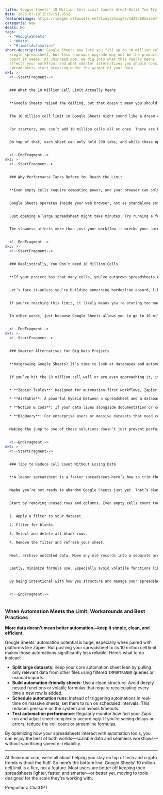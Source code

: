 ```yaml
---
title: Google Sheets' 10 Million Cell Limit Sounds Great—Until You Try to Use It
date: 2025-07-18T15:37:51.355Z
featuredimage: https://images.ctfassets.net/lzny33ho1g45/1d2ScS0XusebtTq7GvoL2T/e9a02b509830e61aa0161c83a763ef90/google_sheets.jpg?fm=avif&q=31&fit=thumb&w=1520&h=760
categoria: New
deals: No
tags:
  - "#GoogleSheets"
  - "#Data"
  - "#limitsAutomation"
short-description: Google Sheets now lets you fill up to 10 million cells in a
  single spreadsheet, but this enormous upgrade may not be the productivity
  boost it seems. At 3minread.com, we dig into what this really means, how it
  affects your workflow, and what smarter alternatives you should consider once
  spreadsheets start breaking under the weight of your data.
mk1: >-
  <!--StartFragment-->


  ### What the 10 Million Cell Limit Actually Means


  **Google Sheets raised the ceiling, but that doesn’t mean you should climb all the way to the top.**


  The 10 million cell limit in Google Sheets might sound like a dream come true for data lovers. You might imagine tracking thousands of data points or building massive dashboards without ever worrying about space. Technically, you could fill out 18,278 columns and 547 rows and still stay within that ceiling. Or fill just a single column with 10 million rows. But practically? That’s where things get messy.


  For starters, you can’t add 10 million cells all at once. There are built-in limitations on how many rows you can add at one time—usually around 5 million depending on the number of columns. And once you approach that upper boundary, your sheet becomes slow, buggy, and sometimes completely unusable. Even loading or scrolling turns into a test of patience.


  On top of that, each sheet can only hold 200 tabs, and while those operate independently in terms of the cell limit, they still weigh down your spreadsheet's overall performance. Add in formulas, conditional formatting, or data import tools, and you could be crashing browsers before reaching half the cap.


  <!--EndFragment-->
mk2: >-
  <!--StartFragment-->


  ### Why Performance Tanks Before You Reach the Limit


  **Even empty cells require computing power, and your browser can only do so much.**


  Google Sheets operates inside your web browser, not as standalone software. That means its performance is heavily reliant on your local device’s CPU and RAM. Once your spreadsheet balloons into the millions of cells—especially with formulas or data imports—it becomes extremely difficult for your browser to keep up.


  Just opening a large spreadsheet might take minutes. Try running a formula like `SEQUENCE()` or applying formatting to all cells, and you'll find yourself staring at a frozen screen or an error message for far too long. Even actions as basic as centering text or scrolling through the sheet start to lag or crash.


  The slowness affects more than just your workflow—it wrecks your automations too. If you’re using Zapier, for instance, each automation (or Zap) waits 30 seconds for Google Sheets to respond. With millions of cells to parse, those responses often time out, meaning your automations may stop working entirely. Essentially, what seems like an impressive upgrade becomes a performance nightmare in disguise.


  <!--EndFragment-->
mk3: >-
  <!--StartFragment-->


  ### Realistically, You Don’t Need 10 Million Cells


  **If your project has that many cells, you’ve outgrown spreadsheets entirely.**


  Let’s face it—unless you’re building something borderline absurd, like a habit tracker for 27,000 years or a virtual walk across the globe by individual steps, you're unlikely to need anywhere near 10 million cells. Most business needs—tracking leads, managing inventory, storing logs—can be managed well below this cap.


  If you're reaching this limit, it likely means you're storing too much raw data in a format never meant for such scale. You may be trying to do with spreadsheets what should be done with databases. And databases are built to do this work more efficiently, with better structure, faster queries, and greater scalability.


  In other words, just because Google Sheets allows you to go to 10 million cells doesn’t mean you should. The smarter choice is to migrate your project to something built for large-scale data handling before things go south.


  <!--EndFragment-->
mk4: >-
  <!--StartFragment-->


  ### Smarter Alternatives for Big Data Projects


  **Outgrowing Google Sheets? It’s time to look at databases and automation tools.**


  If you’ve hit the 10 million cell wall or are even approaching it, it’s time to consider better tools. Here are a few recommendations from the team at 3minread.com to help you scale efficiently:


  * **Zapier Tables**: Designed for automation-first workflows, Zapier Tables is far more stable for handling large datasets. It also integrates seamlessly with your existing Zapier automations, meaning you don’t need to sacrifice productivity.

  * **Airtable**: A powerful hybrid between a spreadsheet and a database, Airtable offers a visually intuitive way to manage structured data. Its relational capabilities make it ideal for tracking interconnected data like projects, clients, or tasks.

  * **Notion & Coda**: If your data lives alongside documentation or collaborative projects, these all-in-one tools offer lightweight database functions wrapped in user-friendly interfaces.

  * **BigQuery**: For enterprise users or massive datasets that need complex queries, Google’s own BigQuery allows SQL-style querying over petabyte-scale data. If your Sheets are regularly freezing, this might be the power tool you need.


  Making the jump to one of these solutions doesn’t just prevent performance problems—it gives you access to better collaboration, version control, and analytics capabilities. Your team and your sanity will thank you.


  <!--EndFragment-->
mk5: >-
  <!--StartFragment-->


  ### Tips to Reduce Cell Count Without Losing Data


  **A leaner spreadsheet is a faster spreadsheet—here’s how to trim the fat.**


  Maybe you’re not ready to abandon Google Sheets just yet. That’s okay. You can still do plenty to reduce your spreadsheet’s bloat and improve its responsiveness.


  Start by removing unused rows and columns. Even empty cells count toward your total limit. Use Google Sheets' filter tool to quickly identify and delete blank rows:


  1. Apply a filter to your dataset.

  2. Filter for blanks.

  3. Select and delete all blank rows.

  4. Remove the filter and refresh your sheet.


  Next, archive outdated data. Move any old records into a separate archive sheet or file that you don’t keep open all the time. This way, your main spreadsheet stays light and fast.


  Lastly, minimize formula use. Especially avoid volatile functions like `IMPORTRANGE`, `QUERY`, or `ARRAYFORMULA` unless absolutely necessary. They can be replaced with static data snapshots or pre-processed summaries in another sheet.


  By being intentional with how you structure and manage your spreadsheet, you can stretch Google Sheets to its full potential—without overwhelming your browser or your workflows.


  <!--EndFragment-->
---
```

<!--StartFragment-->

### When Automation Meets the Limit: Workarounds and Best Practices

**More data doesn’t mean better automation—keep it simple, clean, and efficient.**

Google Sheets' automation potential is huge, especially when paired with platforms like Zapier. But pushing your spreadsheet to its 10 million cell limit makes those automations significantly less reliable. Here’s what to do instead:

* **Split large datasets**: Keep your core automation sheet lean by pulling only relevant data from other files using filtered `IMPORTRANGE` queries or manual imports.
* **Build automation-friendly sheets**: Use a clean structure. Avoid deeply nested functions or volatile formulas that require recalculating every time a new row is added.
* **Schedule automation runs**: Instead of triggering automations in real-time on massive sheets, set them to run on scheduled intervals. This reduces pressure on the system and avoids timeouts.
* **Test automation performance**: Regularly monitor how fast your Zaps run and adjust sheet complexity accordingly. If you’re seeing delays or errors, reduce the cell count or streamline formulas.

By optimizing how your spreadsheets interact with automation tools, you can enjoy the best of both worlds—scalable data and seamless workflows—without sacrificing speed or reliability.

- - -

At 3minread.com, we’re all about helping you stay on top of tech and crypto trends without the fluff. So here’s the bottom line: Google Sheets’ 10 million cell limit is a flex, not a feature. Most users are better off keeping their spreadsheets lighter, faster, and smarter—or better yet, moving to tools designed for the scale they're working with.

Preguntar a ChatGPT

<!--EndFragment-->